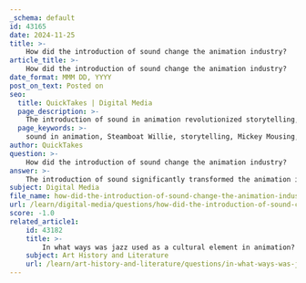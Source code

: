```yaml
---
_schema: default
id: 43165
date: 2024-11-25
title: >-
    How did the introduction of sound change the animation industry?
article_title: >-
    How did the introduction of sound change the animation industry?
date_format: MMM DD, YYYY
post_on_text: Posted on
seo:
  title: QuickTakes | Digital Media
  page_description: >-
    The introduction of sound in animation revolutionized storytelling, emotional depth, and audience engagement, particularly highlighted by the success of 'Steamboat Willie' in 1928, marking a significant transformation in the animation industry.
  page_keywords: >-
    sound in animation, Steamboat Willie, storytelling, Mickey Mousing, cultural impact, technical innovations, audience engagement, narrative depth, animation history, film industry
author: QuickTakes
question: >-
    How did the introduction of sound change the animation industry?
answer: >-
    The introduction of sound significantly transformed the animation industry, marking a pivotal shift in how animated stories were told and experienced. Prior to the advent of synchronized sound, animations relied solely on visuals and intertitles to convey narratives, which limited their emotional depth and audience engagement. The integration of sound, particularly with the release of "Steamboat Willie" in 1928, revolutionized this medium.\n\n1. **Enhanced Storytelling**: The incorporation of synchronized sound allowed for a more immersive storytelling experience. Sound effects, music, and dialogue became integral components of the narrative, enhancing the emotional resonance of the visuals. For instance, the use of sound effects like footsteps or environmental noises helped establish a sense of presence and atmosphere, making the animated world feel more alive.\n\n2. **Mickey Mousing Technique**: This technique, where the music closely follows the actions of the characters, became a hallmark of animated films. It not only added humor and whimsy but also created a stronger connection between the audience and the characters, as the sound directly mirrored their movements and emotions.\n\n3. **Cultural Impact**: The success of sound in animation encouraged other studios to adopt similar techniques. Following Disney's lead, many animation studios began to explore the possibilities of sound, leading to a broader acceptance of animated films as a serious art form. This shift also coincided with the rise of jazz and other musical styles, which were often integrated into animations, further enriching the cultural landscape of the time.\n\n4. **Technical Innovations**: The introduction of sound necessitated advancements in technology and production techniques. Studios had to develop new methods for recording and synchronizing audio with animation, leading to innovations that would benefit the entire film industry.\n\n5. **Audience Engagement**: Sound design plays a crucial role in engaging audiences. The combination of visual and auditory elements creates a multisensory experience that captivates viewers, making animations more memorable and impactful.\n\nIn summary, the introduction of sound not only enhanced the emotional and narrative depth of animated films but also established animation as a significant cultural and artistic medium. The successful integration of sound transformed the industry, leading to innovations that shaped the future of both animation and film as a whole.
subject: Digital Media
file_name: how-did-the-introduction-of-sound-change-the-animation-industry.md
url: /learn/digital-media/questions/how-did-the-introduction-of-sound-change-the-animation-industry
score: -1.0
related_article1:
    id: 43182
    title: >-
        In what ways was jazz used as a cultural element in animation?
    subject: Art History and Literature
    url: /learn/art-history-and-literature/questions/in-what-ways-was-jazz-used-as-a-cultural-element-in-animation
---
```


&nbsp;